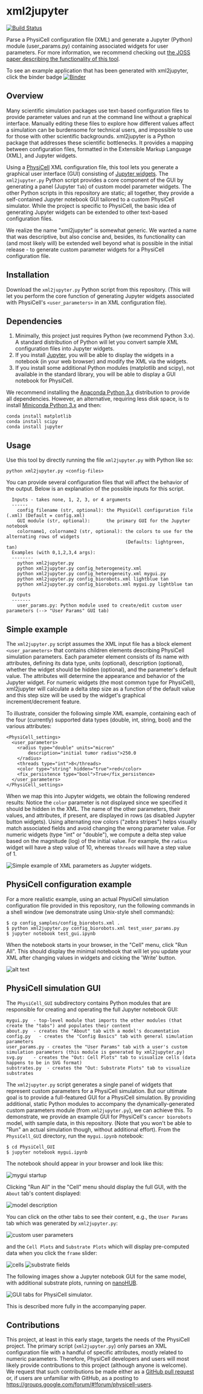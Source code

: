 # xml2jupyter

[![Build Status](https://travis-ci.com/rheiland/xml2jupyter.svg?branch=master)](https://travis-ci.com/rheiland/xml2jupyter) 

Parse a PhysiCell configuration file (XML) and generate a Jupyter (Python) module (user_params.py)
containing associated widgets for user parameters. For more information, we recommend checking out
[the JOSS paper describing the functionality of this tool](paper/paper.md).

To see an example application that has been generated with xml2jupyter, click the binder badge [![Binder](https://mybinder.org/badge_logo.svg)](https://mybinder.org/v2/gh/rheiland/xml2jupyter/master?filepath=PhysiCell_GUI%2Fmygui.ipynb)
<!--
(You can also launch an Azure notebook [![Azure Notebooks](https://notebooks.azure.com/launch.svg)](https://notebooks.azure.com/randy-heiland/projects/xml2jupyter), but from there, you will need to click on `demo_gui.ipynb`).
-->

<!-- [![Azure Notebooks](https://notebooks.azure.com/launch.png)](https://notebooks.azure.com/import/gh/randy-heiland/xml2jupyter) -->

## Overview

Many scientific simulation packages use text-based configuration files to provide parameter values and run at the command line without a graphical interface. Manually editing these files to explore how different values affect a simulation can be burdensome for technical users, and impossible to use for those with other scientific backgrounds. xml2jupyter is a Python package that addresses these scientific bottlenecks. It provides a mapping between configuration files, formatted in the Extensible Markup Language (XML), and Jupyter widgets.

Using a [PhysiCell](http://physicell.mathcancer.org/) XML configuration file, this tool lets you generate a graphical user interface (GUI) consisting of [Jupyter widgets](https://ipywidgets.readthedocs.io/en/stable/index.html). The `xml2jupyter.py` Python script provides a core component of the GUI by generating a panel (Jupyter `Tab`) of custom model parameter widgets. The other Python scripts in this repository are static; all together, they provide a self-contained Jupyter notebook GUI tailored to a custom PhysiCell simulator. While the project is specific to PhysiCell, the basic idea of generating Jupyter widgets can be extended to other text-based configuration files.

We realize the name "xml2jupyter" is somewhat generic. We wanted a name that was descriptive, but also concise and, besides, its functionality can (and most likely will) be extended well beyond what is possible in the initial release - to generate custom parameter widgets for a PhysiCell configuration file.

<!--
If you simply want to try the notebook, without downloading anything, try clicking on this Binder badge [![Binder](https://img.shields.io/badge/PhysiCell-JupyterGUI-E66581.svg)](https://mybinder.org/v2/gh/rheiland/xml2gui/master?filepath=PhysiCell.ipynb) to run it from your browser.
-->

## Installation

Download the `xml2jupyter.py` Python script from this repository. (This will let you perform the core function of generating  Jupyter widgets associated with PhysiCell's `<user_parameters>` in an XML configuration file).

<!--
[![Binder](https://mybinder.org/badge.svg)](https://mybinder.org/v2/gh/rheiland/xml2gui/master?filepath=PhysiCell.ipynb) Click the binder badge to play with the notebook from your browser without installing anything.
-->

## Dependencies

1. Minimally, this project just requires Python (we recommend Python 3.x). A standard distribution of Python will let you convert sample XML configuration files into Jupyter widgets. 
2. If you install [Jupyter](https://jupyter.org/install), you will be able to display the widgets in a notebook (in your web browser) and modify the XML via the widgets.
3. If you install some additional Python modules (matplotlib and scipy), not available in the standard library, you will be able to display a GUI notebook for PhysiCell. 


We recommend installing the [Anaconda Python 3.x](https://www.anaconda.com/download/) distribution to provide all dependencies. 
However, an alternative, requiring less disk space, is to install [Miniconda Python 3.x](https://conda.io/miniconda.html) and then:
```
conda install matplotlib
conda install scipy
conda install jupyter
```

## Usage

Use this tool by directly running the file `xml2jupyter.py` with Python like so:

```
python xml2jupyter.py <config-files>
```

You can provide several configuration files that will affect the behavior of the
output. Below is an explanation of the possible inputs for this script.

``` 
  Inputs - takes none, 1, 2, 3, or 4 arguments
  ------
    config filename (str, optional): the PhysiCell configuration file (.xml) (Default = config.xml)
    GUI module (str, optional):      the primary GUI for the Jupyter notebook 
    colorname1, colorname2 (str, optional): the colors to use for the alternating rows of widgets 
                                            (Defaults: lightgreen, tan)
  Examples (with 0,1,2,3,4 args):
  --------
    python xml2jupyter.py
    python xml2jupyter.py config_heterogeneity.xml
    python xml2jupyter.py config_heterogeneity.xml mygui.py
    python xml2jupyter.py config_biorobots.xml lightblue tan
    python xml2jupyter.py config_biorobots.xml mygui.py lightblue tan
  
  Outputs
  -------
    user_params.py: Python module used to create/edit custom user parameters (--> "User Params" GUI tab)
```

## Simple example

The  `xml2jupyter.py` script assumes the XML input file has a block element `<user_parameters>` that contains children
elements describing PhysiCell simulation parameters. Each parameter element consists of its name with attributes, defining its data type, units (optional), description (optional), whether the widget should be hidden (optional), and the parameter's default value. The attributes will determine the appearance and behavior of the Jupyter widget. For numeric widgets (the most common type for PhysiCell), xml2jupyter will calculate a delta step size as a function of the default value and this step size will be used by the widget's graphical increment/decrement feature.

To illustrate, consider the following simple XML example, containing each of the four (currently) supported data types (double, int, string, bool) and the various attributes:

```
<PhysiCell_settings>
  <user_parameters>
    <radius type="double" units="micron"
        description="initial tumor radius">250.0
    </radius>
    <threads type="int">8</threads>
    <color type="string" hidden="true">red</color>
    <fix_persistence type="bool">True</fix_persistence>
  </user_parameters>
</PhysiCell_settings>
```

When we map this into Jupyter widgets, we obtain the following rendered results: 
Notice the `color` parameter is not displayed since we specified it should be
hidden in the XML.
The name of the other parameters, their values, and attributes, if present, are displayed 
in rows (as disabled Jupyter button widgets). 
Using alternating row colors ("zebra stripes") helps visually match associated fields 
and avoid changing the wrong parameter value.
For numeric widgets (type "int" or "double"), we compute a delta step value based on the magnitude (log) 
of the initial value.
For example, the `radius` widget will have a step value of 10, whereas `threads` will have a step value of 1.

![Simple example of XML parameters as Jupyter widgets.](paper/images/simple_widgets.png)

## PhysiCell configuration example

For a more realistic example, using an actual PhysiCell simulation configuration file provided in this repository, run the following commands in a shell window (we demonstrate using Unix-style shell commands):
```
$ cp config_samples/config_biorobots.xml .
$ python xml2jupyter.py config_biorobots.xml test_user_params.py 
$ jupyter notebook test_gui.ipynb
```
When the notebook starts in your browser, in the "Cell" menu, click "Run All". This should display the minimal notebook that will let you update your XML after changing values in widgets and cicking the 'Write' button.

![alt text](https://github.com/rheiland/xml2jupyter/blob/master/paper/images/test_biorobots_params.png)

<!--
After you have the desired Python modules:
- Copy your project's configuration file (.xml) to this directory, calling it "myconfig.xml"
- Copy your project's executable to this directory, e.g., ```heterogeneity```, in the example below.
- Generate the Python module of widgets for your user params (a "tab" in the Notebook GUI). From a Terminal/Command Prompt window, run:

```python gen_user_tab.py myconfig.xml```

Then run the notebook:

```jupyter notebook PhysiCell.ipynb```

If you don't have your current working directory in your PATH, you will need to be more explicit, e.g.:
```
./heterogeneity myconfig.xml     # on Unix
.\heterogeneity myconfig.xml     # on Windows
```
-->

## PhysiCell simulation GUI

The `PhysiCell_GUI` subdirectory contains Python modules that are responsible for creating and operating the full Jupyter notebook GUI:
```
mygui.py  - top-level module that imports the other modules (that create the "tabs") and populates their content
about.py  - creates the "About" tab with a model's documentation
config.py	- creates the "Config Basics" tab with general simulation parameters
user_params.py - creates the "User Params" tab with a user's custom simulation parameters (this module is generated by xml2jupyter.py)
svg.py    - creates the "Out: Cell Plots" tab to visualize cells (data happens to be in SVG format)
substrates.py  - creates the "Out: Substrate Plots" tab to visualize substrates 
```

The `xml2jupyter.py` script generates a single panel of widgets that represent custom parameters for a PhysiCell simulation. But our ultimate goal is to provide a full-featured GUI for a PhysiCell simulation. By providing additional, static Python modules to accompany the dynamically-generated custom parameters module (from `xml2jupyter.py`), we can achieve this.
To demonstrate, we provide an example GUI for PhysiCell's `cancer biorobots` model, with sample data, in 
this repository. (Note that you won't be able to "Run" an actual simulation though, without additional effort).
From the `PhysiCell_GUI` directory, run the `mygui.ipynb` notebook:
```
$ cd PhysiCell_GUI
$ jupyter notebook mygui.ipynb
```
The notebook should appear in your browser and look like this:

![mygui startup](paper/images/mygui_startup.png)

Clicking "Run All" in the "Cell" menu should display the full GUI, with the `About` tab's content displayed:

![model description](paper/images/mygui_about.png)

You can click on the other tabs to see their content, e.g., the `User Params` tab which was generated by `xml2jupyter.py`:

![custom user parameters](paper/images/mygui_user_params.png)

and the `Cell Plots` and `Substrate Plots` which will display pre-computed data when you click the `frame` slider:

![cells](paper/images/mygui_cells.png)
![substrate fields](paper/images/mygui_substrates.png)

The following images show a Jupyter notebook GUI for the same model, with additional substrate plots, running on [nanoHUB](https://nanohub.org/).

![GUI tabs for PhysiCell simulator.](paper/images/nanohub_cancerbots_2x2.png)

This is described more fully in the accompanying paper.

## Contributions

This project, at least in this early stage, targets the needs of the PhysiCell project. The primary script (`xml2jupyter.py`) only parses an XML configuration file with a handful of specific attributes, mostly related to numeric parameters. Therefore, PhysiCell developers and users will most likely provide contributions to this project (although anyone is welcome). We request that such contributions be made either as a [GitHub pull request](https://help.github.com/en/articles/about-pull-requests) or, if users are unfamiliar with GitHub, as a posting to https://groups.google.com/forum/#!forum/physicell-users.
